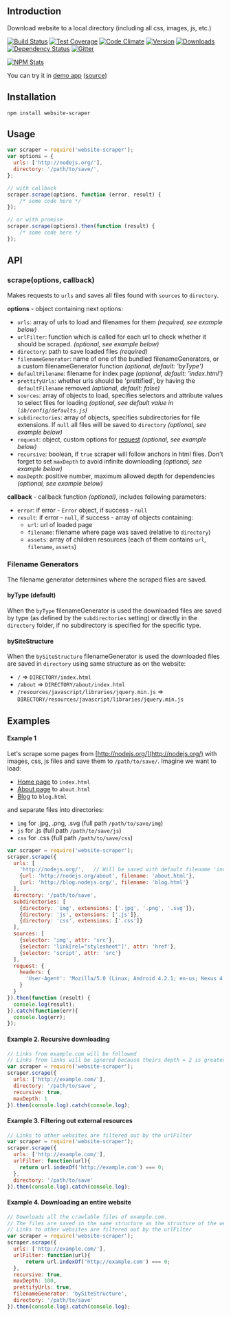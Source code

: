 ## Introduction
Download website to a local directory (including all css, images, js, etc.)

[![Build Status](https://img.shields.io/travis/s0ph1e/node-website-scraper/master.svg?style=flat)](https://travis-ci.org/s0ph1e/node-website-scraper)
[![Test Coverage](https://codeclimate.com/github/s0ph1e/node-website-scraper/badges/coverage.svg)](https://codeclimate.com/github/s0ph1e/node-website-scraper/coverage)
[![Code Climate](https://codeclimate.com/github/s0ph1e/node-website-scraper/badges/gpa.svg)](https://codeclimate.com/github/s0ph1e/node-website-scraper)
[![Version](https://img.shields.io/npm/v/website-scraper.svg?style=flat)](https://www.npmjs.org/package/website-scraper)
[![Downloads](https://img.shields.io/npm/dm/website-scraper.svg?style=flat)](https://www.npmjs.org/package/website-scraper)
[![Dependency Status](https://david-dm.org/s0ph1e/node-website-scraper.svg?style=flat)](https://david-dm.org/s0ph1e/node-website-scraper)
[![Gitter](https://badges.gitter.im/s0ph1e/node-website-scraper.svg)](https://gitter.im/s0ph1e/node-website-scraper?utm_source=badge&utm_medium=badge&utm_campaign=pr-badge)

[![NPM Stats](https://nodei.co/npm/website-scraper.png?downloadRank=true&stars=true)](https://www.npmjs.org/package/website-scraper)

You can try it in [demo app](https://scraper.nepochataya.pp.ua/) ([source](https://github.com/s0ph1e/web-scraper))

## Installation
```
npm install website-scraper
```

## Usage
```javascript
var scraper = require('website-scraper');
var options = {
  urls: ['http://nodejs.org/'],
  directory: '/path/to/save/',
};

// with callback
scraper.scrape(options, function (error, result) {
	/* some code here */
});

// or with promise
scraper.scrape(options).then(function (result) {
	/* some code here */
});
```

## API
### scrape(options, callback)
Makes requests to `urls` and saves all files found with `sources` to `directory`.

**options** - object containing next options:

 - `urls`: array of urls to load and filenames for them *(required, see example below)*
 - `urlFilter`: function which is called for each url to check whether it should be scraped. *(optional, see example below)*
 - `directory`: path to save loaded files *(required)*
 - `filenameGenerator`: name of one of the bundled filenameGenerators, or a custom filenameGenerator function *(optional, default: 'byType')*
 - `defaultFilename`: filename for index page *(optional, default: 'index.html')*
 - `prettifyUrls`: whether urls should be 'prettified', by having the `defaultFilename` removed *(optional, default: false)*
 - `sources`: array of objects to load, specifies selectors and attribute values to select files for loading *(optional, see default value in `lib/config/defaults.js`)*
 - `subdirectories`: array of objects, specifies subdirectories for file extensions. If `null` all files will be saved to `directory` *(optional, see example below)*
 - `request`: object, custom options for [request](https://github.com/request/request#requestoptions-callback) *(optional, see example below)*
 - `recursive`: boolean, if `true` scraper will follow anchors in html files. Don't forget to set `maxDepth` to avoid infinite downloading *(optional, see example below)*
 - `maxDepth`: positive number, maximum allowed depth for dependencies *(optional, see example below)*


**callback** - callback function *(optional)*, includes following parameters:

  - `error`: if error - `Error` object, if success - `null`
  - `result`: if error - `null`, if success - array of objects containing:
    - `url`: url of loaded page
    - `filename`: filename where page was saved (relative to `directory`)
    - `assets`: array of children resources (each of them contains `url`, `filename`, `assets`)

### Filename Generators
The filename generator determines where the scraped files are saved.

#### byType (default)
When the `byType` filenameGenerator is used the downloaded files are saved by type (as defined by the `subdirectories` setting) 
or directly in the `directory` folder, if no subdirectory is specified for the specific type.

#### bySiteStructure
When the `bySiteStructure` filenameGenerator is used the downloaded files are saved in `directory` using same structure as on the website:
- `/` => `DIRECTORY/index.html`
- `/about` => `DIRECTORY/about/index.html`
- `/resources/javascript/libraries/jquery.min.js` => `DIRECTORY/resources/javascript/libraries/jquery.min.js`


## Examples
#### Example 1
Let's scrape some pages from [http://nodejs.org/](http://nodejs.org/) with images, css, js files and save them to `/path/to/save/`.
Imagine we want to load:
  - [Home page](http://nodejs.org/) to `index.html`
  - [About page](http://nodejs.org/about/) to `about.html`
  - [Blog](http://blog.nodejs.org/) to `blog.html`

and separate files into directories:

  - `img` for .jpg, .png, .svg (full path `/path/to/save/img`)
  - `js` for .js (full path `/path/to/save/js`)
  - `css` for .css (full path `/path/to/save/css`)

```javascript
var scraper = require('website-scraper');
scraper.scrape({
  urls: [
    'http://nodejs.org/',	// Will be saved with default filename 'index.html'
    {url: 'http://nodejs.org/about', filename: 'about.html'},
    {url: 'http://blog.nodejs.org/', filename: 'blog.html'}
  ],
  directory: '/path/to/save',
  subdirectories: [
    {directory: 'img', extensions: ['.jpg', '.png', '.svg']},
    {directory: 'js', extensions: ['.js']},
    {directory: 'css', extensions: ['.css']}
  ],
  sources: [
    {selector: 'img', attr: 'src'},
    {selector: 'link[rel="stylesheet"]', attr: 'href'},
    {selector: 'script', attr: 'src'}
  ],
  request: {
    headers: {
      'User-Agent': 'Mozilla/5.0 (Linux; Android 4.2.1; en-us; Nexus 4 Build/JOP40D) AppleWebKit/535.19 (KHTML, like Gecko) Chrome/18.0.1025.166 Mobile Safari/535.19'
    }
  }
}).then(function (result) {
  console.log(result);
}).catch(function(err){
  console.log(err);
});
```

#### Example 2. Recursive downloading
```javascript
// Links from example.com will be followed
// Links from links will be ignored because theirs depth = 2 is greater than maxDepth
var scraper = require('website-scraper');
scraper.scrape({
  urls: ['http://example.com/'],
  directory: '/path/to/save',
  recursive: true,
  maxDepth: 1
}).then(console.log).catch(console.log);
```

#### Example 3. Filtering out external resources
```javascript
// Links to other websites are filtered out by the urlFilter
var scraper = require('website-scraper');
scraper.scrape({
  urls: ['http://example.com/'],
  urlFilter: function(url){
    return url.indexOf('http://example.com') === 0;
  },
  directory: '/path/to/save'
}).then(console.log).catch(console.log);
```

#### Example 4. Downloading an entire website
```javascript
// Downloads all the crawlable files of example.com.
// The files are saved in the same structure as the structure of the website, by using the `bySiteStructure` filenameGenerator.
// Links to other websites are filtered out by the urlFilter
var scraper = require('website-scraper');
scraper.scrape({
  urls: ['http://example.com/'],
  urlFilter: function(url){
      return url.indexOf('http://example.com') === 0;
  },
  recursive: true,
  maxDepth: 100,
  prettifyUrls: true,
  filenameGenerator: 'bySiteStructure',
  directory: '/path/to/save'
}).then(console.log).catch(console.log);
```
